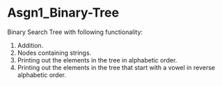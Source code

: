 # Asgn1_Binary-Tree

Binary Search Tree with following functionality:
1. Addition. 
2. Nodes containing strings.
3. Printing out the elements in the tree in alphabetic order.
4. Printing out the elements in the tree that start with a vowel in reverse alphabetic order.
